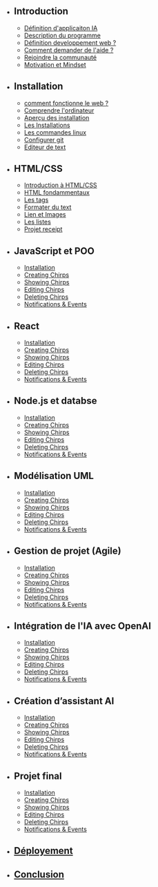 - ## Introduction
    - [Définition d'applicaiton IA](/introduction)
    - [Description du programme](/presentation/description-du-programe)
    - [Définition developpement web ?](/presentation/introduction-au-development-web)
    - [Comment demander de l'aide ?](/presentation/demander-de-l-aide)
    - [Rejoindre la communauté](/presentation/rejoindre-notre-canal-de-discussion)
    - [Motivation et Mindset](/presentation/une-petite-motivation-pour-la-route)

- ## Installation
    - [comment fonctionne le web ?](/installations/comment-fonctionne-le-web)
    - [Comprendre l'ordinateur](/installations/comprendre-l-ordinateur)
    - [Aperçu des installation](/installations/apercu-des-installations)
    - [Les Installations ](/installations/installations)
    - [Les commandes linux](/installations/les-commandes-linux)
    - [Configurer git](/installations/configurer-git)
    - [Editeur de text](/installations/text-editors)

- ## HTML/CSS
    - [Introduction à HTML/CSS](/html-foundations/intro-to-html-css)
    - [HTML fondammentaux](/html-foundations/html-boilerplate)
    - [Les tags](/html-foundations/elements-and-tags)
    - [Formater du text](/html-foundations/travailler-avec-du-text)
    - [Lien et Images](/html-foundations/links-and-images)
    - [Les listes](/html-foundations/lists)
    - [Projet receipt](/html-foundations/project-recipes)

- ## JavaScript et POO
    - [Installation](/javascript/historique)
    - [Creating Chirps](/javascript/coming-soon)
    - [Showing Chirps](/javascript/coming-soon)
    - [Editing Chirps](/javascript/coming-soon)
    - [Deleting Chirps](/javascript/coming-soon)
    - [Notifications & Events](/javascript/coming-soon)
  
- ## React
    - [Installation](/blade/installation)
    - [Creating Chirps](/blade/creating-chirps)
    - [Showing Chirps](/blade/showing-chirps)
    - [Editing Chirps](/blade/editing-chirps)
    - [Deleting Chirps](/blade/deleting-chirps)
    - [Notifications & Events](/blade/notifications-and-events)
  
- ## Node.js et databse
    - [Installation](/livewire/installation)
    - [Creating Chirps](/livewire/creating-chirps)
    - [Showing Chirps](/livewire/showing-chirps)
    - [Editing Chirps](/livewire/editing-chirps)
    - [Deleting Chirps](/livewire/deleting-chirps)
    - [Notifications & Events](/livewire/notifications-and-events)
  
- ## Modélisation UML
    - [Installation](/blade/coming-soon)
    - [Creating Chirps](/blade/coming-soon)
    - [Showing Chirps](/blade/coming-soon)
    - [Editing Chirps](/blade/coming-soon)
    - [Deleting Chirps](/blade/coming-soon)
    - [Notifications & Events](/blade/coming-soon)
  
- ## Gestion de projet (Agile)
    - [Installation](/inertia/installation)
    - [Creating Chirps](/inertia/creating-chirps)
    - [Showing Chirps](/inertia/showing-chirps)
    - [Editing Chirps](/inertia/editing-chirps)
    - [Deleting Chirps](/inertia/deleting-chirps)
    - [Notifications & Events](/inertia/notifications-and-events)

- ## Intégration de l'IA avec OpenAI
    - [Installation](/blade/coming-soon)
    - [Creating Chirps](/blade/coming-soon)
    - [Showing Chirps](/blade/coming-soon)
    - [Editing Chirps](/blade/coming-soon)
    - [Deleting Chirps](/blade/coming-soon)
    - [Notifications & Events](/blade/coming-soon)

- ## Création d’assistant AI 
    - [Installation](/blade/coming-soon)
    - [Creating Chirps](/blade/coming-soon)
    - [Showing Chirps](/blade/coming-soon)
    - [Editing Chirps](/blade/coming-soon)
    - [Deleting Chirps](/blade/coming-soon)
    - [Notifications & Events](/blade/coming-soon)
  
- ## Projet final
    - [Installation](/blade/coming-soon)
    - [Creating Chirps](/blade/coming-soon)
    - [Showing Chirps](/blade/coming-soon)
    - [Editing Chirps](/blade/coming-soon)
    - [Deleting Chirps](/blade/coming-soon)
    - [Notifications & Events](/blade/coming-soon)

- ## [Déployement](/deploying)
- ## [Conclusion](/conclusion)
